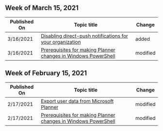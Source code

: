 <!-- This file is generated automatically each week. Changes made to this file will be overwritten.-->



## Week of March 15, 2021


| Published On |Topic title | Change |
|------|------------|--------|
| 3/16/2021 | [Disabling direct-push notifications for your organization](/Office365/Planner/disabling-direct-push-planner-mobile-notifications) | added |
| 3/16/2021 | [Prerequisites for making Planner changes in Windows PowerShell](/Office365/Planner/prerequisites-for-powershell) | modified |


## Week of February 15, 2021


| Published On |Topic title | Change |
|------|------------|--------|
| 2/17/2021 | [Export user data from Microsoft Planner](/Office365/Planner/export-user-data) | modified |
| 2/17/2021 | [Prerequisites for making Planner changes in Windows PowerShell](/Office365/Planner/prerequisites-for-powershell) | modified |

